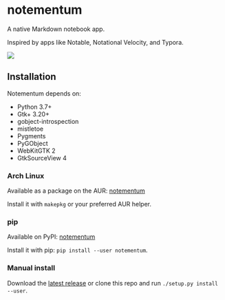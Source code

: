 # notementum

A native Markdown notebook app.

Inspired by apps like Notable, Notational Velocity, and Typora.

![](https://user-images.githubusercontent.com/1174413/63646396-77c7fa80-c701-11e9-94a8-dc9cb494d5f4.png)

## Installation

Notementum depends on:

  - Python 3.7+
  - Gtk+ 3.20+
  - gobject-introspection
  - mistletoe
  - Pygments
  - PyGObject
  - WebKitGTK 2
  - GtkSourceView 4

### Arch Linux

Available as a package on the AUR: [notementum](https://aur.archlinux.org/packages/notementum)

Install it with `makepkg` or your preferred AUR helper.

### pip

Available on PyPI: [notementum](https://pypi.org/project/notementum/)

Install it with pip: `pip install --user notementum`.

### Manual install

Download the [latest release](https://github.com/IvanFon/notementum/releases/latest) or clone this repo and run `./setup.py install --user`.
